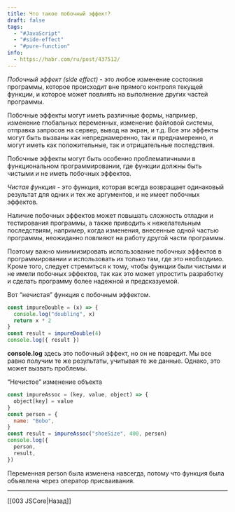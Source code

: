 ```yaml
---
title: Что такое побочный эффект?
draft: false
tags:
  - "#JavaScript"
  - "#side-effect"
  - "#pure-function"
info:
  - https://habr.com/ru/post/437512/
---
```

_Побочный эффект (side effect)_ - это любое изменение состояния программы, которое происходит вне прямого контроля текущей функции, и которое может повлиять на выполнение других частей программы.

Побочные эффекты могут иметь различные формы, например, изменение глобальных переменных, изменение файловой системы, отправка запросов на сервер, вывод на экран, и т.д. Все эти эффекты могут быть вызваны как непреднамеренно, так и преднамеренно, и могут иметь как положительные, так и отрицательные последствия.

Побочные эффекты могут быть особенно проблематичными в функциональном программировании, где функции должны быть чистыми и не иметь побочных эффектов.

_Чистая функция_ - это функция, которая всегда возвращает одинаковый результат для одних и тех же аргументов, и не имеет побочных эффектов.

Наличие побочных эффектов может повышать сложность отладки и тестирования программы, а также приводить к нежелательным последствиям, например, когда изменения, внесенные одной частью программы, неожиданно повлияют на работу другой части программы.

Поэтому важно минимизировать использование побочных эффектов в программировании и использовать их только там, где это необходимо. Кроме того, следует стремиться к тому, чтобы функции были чистыми и не имели побочных эффектов, так как это может упростить разработку и сделать программу более надежной и предсказуемой.

Вот “нечистая” функция с побочным эффектом.

```javascript
const impureDouble = (x) => {
  console.log("doubling", x)
  return x * 2
}
const result = impureDouble(4)
console.log({ result })
```

**console.log** здесь это побочный эффект, но он не повредит. Мы все равно получим те же результаты, учитывая те же данные. Однако, это может вызвать проблемы.

“Нечистое” изменение объекта

```javascript
const impureAssoc = (key, value, object) => {
  object[key] = value
}
const person = {
  name: "Bobo",
}
const result = impureAssoc("shoeSize", 400, person)
console.log({
  person,
  result,
})
```

Переменная person была изменена навсегда, потому что функция была объявлена через оператор присваивания.

---

[[003 JSCore|Назад]]